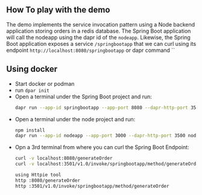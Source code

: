 ## How To play with the demo

The demo implements the service invocation pattern using a Node backend application storing orders in a redis database. The Spring Boot 
application will call the nodeapp using the dapr id of the `nodeapp`. Likewise, the Spring Boot application exposes a service `/springbootapp` that we can curl
using its endpoint `http://localhost:8080/springbootapp` or dapr command ``

## Using docker

- Start docker or podman
- run `dpar init`
- Open a terminal under the Spring Boot project and run:
  ```bash
  dapr run --app-id springbootapp --app-port 8080 --dapr-http-port 3501 mvn spring-boot:run
  ```
- Open a terminal under the node project and run:
  ```bash
  npm install
  dapr run --app-id nodeapp --app-port 3000 --dapr-http-port 3500 node app.js
  ```
- Opn a 3rd terminal from where you can curl the Spring Boot Endpoint:
  ```bash
  curl -v localhost:8080/generateOrder
  curl -v localhost:3501/v1.0/invoke/springbootapp/method/generateOrder
  
  using Httpie tool
  http :8080/generateOrder
  http :3501/v1.0/invoke/springbootapp/method/generateOrder
  ```